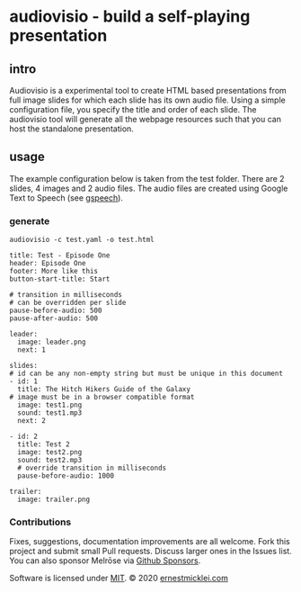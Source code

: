# audiovisio - build a self-playing presentation

## intro

Audiovisio is a experimental tool to create HTML based presentations from full image slides for which each slide has its own audio file.
Using a simple configuration file, you specify the title and order of each slide.
The audiovisio tool will generate all the webpage resources such that you can host the standalone presentation.

## usage

The example configuration below is taken from the test folder.
There are 2 slides, 4 images and 2 audio files.
The audio files are created using Google Text to Speech (see [gspeech](https://github.com/emicklei/gspeech)).

### generate

    audiovisio -c test.yaml -o test.html

```
title: Test - Episode One
header: Episode One
footer: More like this
button-start-title: Start 

# transition in milliseconds
# can be overridden per slide
pause-before-audio: 500
pause-after-audio: 500

leader:  
  image: leader.png
  next: 1

slides:
# id can be any non-empty string but must be unique in this document
- id: 1
  title: The Hitch Hikers Guide of the Galaxy
# image must be in a browser compatible format
  image: test1.png
  sound: test1.mp3
  next: 2  

- id: 2
  title: Test 2
  image: test2.png
  sound: test2.mp3
  # override transition in milliseconds
  pause-before-audio: 1000

trailer:
  image: trailer.png
```

### Contributions

Fixes, suggestions, documentation improvements are all welcome.
Fork this project and submit small Pull requests.
Discuss larger ones in the Issues list.
You can also sponsor Melrōse via [Github Sponsors](https://github.com/sponsors/emicklei).

Software is licensed under [MIT](LICENSE).
&copy; 2020 [ernestmicklei.com](http://ernestmicklei.com)